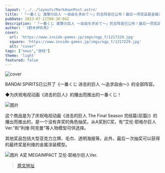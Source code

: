```yaml
---
layout: '../../layouts/MarkdownPost.astro'
title: '「一番くじ 進撃の巨人 ～自由を求めて～」的全阵容已公布！最后一项奖品是金属涂装的「利威」模型'
pubDate: 2023-07-21T08:30:04Z
description: '「一番くじ 進撃の巨人 ～自由を求めて～」的全阵容已公布！最后一项奖品是金属涂装的「利威」模型'
author: '《鈴木伊玖馬》'
cover:
  url: 'https://www.inside-games.jp/imgs/ogp_f/1217229.jpg'
  square: 'https://www.inside-games.jp/imgs/ogp_f/1217229.jpg'
  alt: "cover"
tags: ["news","游戏"]
theme: 'light'
featured: false
---
```


![cover](https://www.inside-games.jp/imgs/ogp_f/1217229.jpg)

BANDAI SPIRITS已公开了《一番くじ 进击的巨人 ～追求自由～》的全部阵容。

◆为庆祝电视动画《进击的巨人》的播出而推出的一番くじ！

![图片](https://www.inside-games.jp/imgs/zoom/1217229.png)

这个商品是为了庆祝电视动画《进击的巨人 The Final Season 完结篇(前篇)》的播出而推出的，是一个没有弃奖的角色抽奖。从A奖到C奖，有“艾伦·耶格尔巨人Ver.”和“利维·阿克曼”等人物模型可供选择。

其他奖品包括大型亚克力立牌、毛巾、透明海报等。此外，最后一次抽奖可以获得的最终奖是利维的金属涂装模型。

![图片](https://www.inside-games.jp/imgs/zoom/1217228.png)
A奖 MEGAIMPACT 艾伦·耶格尔巨人Ver.

>[原文地址](https://www.inside-games.jp/article/2023/07/21/147327.html)  
